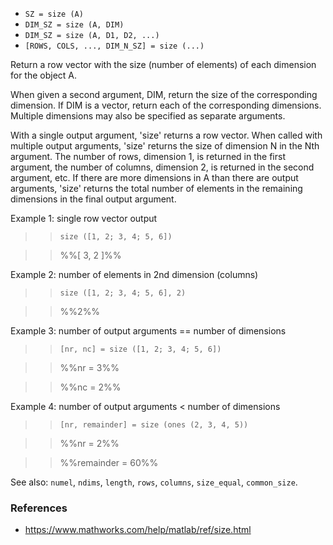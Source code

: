 * `SZ = size (A)`
* `DIM_SZ = size (A, DIM)`
* `DIM_SZ = size (A, D1, D2, ...)`
* `[ROWS, COLS, ..., DIM_N_SZ] = size (...)`

Return a row vector with the size (number of elements) of each
dimension for the object A.

When given a second argument, DIM, return the size of the
corresponding dimension.  If DIM is a vector, return each of the
corresponding dimensions.  Multiple dimensions may also be
specified as separate arguments.

With a single output argument, 'size' returns a row vector.  When
called with multiple output arguments, 'size' returns the size of
dimension N in the Nth argument.  The number of rows, dimension 1,
is returned in the first argument, the number of columns, dimension
2, is returned in the second argument, etc.  If there are more
dimensions in A than there are output arguments, 'size' returns the
total number of elements in the remaining dimensions in the final
output argument.

Example 1: single row vector output

>> `size ([1, 2; 3, 4; 5, 6])`

>> %%[ 3, 2 ]%%

Example 2: number of elements in 2nd dimension (columns)

>> `size ([1, 2; 3, 4; 5, 6], 2)`

>> %%2%%

Example 3: number of output arguments == number of dimensions

>> `[nr, nc] = size ([1, 2; 3, 4; 5, 6])`

>> %%nr = 3%%

>> %%nc = 2%%

Example 4: number of output arguments < number of dimensions

>> `[nr, remainder] = size (ones (2, 3, 4, 5))`

>> %%nr = 2%%

>> %%remainder = 60%%

See also: `numel`, `ndims`, `length`, `rows`, `columns`, `size_equal`,
`common_size`.

### References

* https://www.mathworks.com/help/matlab/ref/size.html
